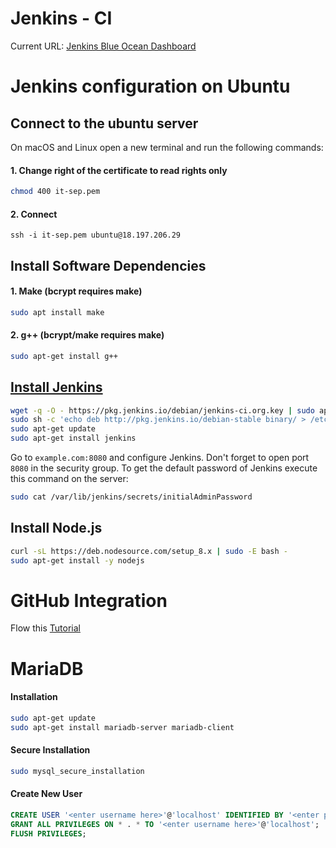 # Jenkins - CI
Current URL: [Jenkins Blue Ocean Dashboard](http://ec2-18-196-226-96.eu-central-1.compute.amazonaws.com:8080/blue/organizations/jenkins/lunch_planner/activity)

# Jenkins configuration on Ubuntu
## Connect to the ubuntu server
On macOS and Linux open a new terminal and run the following commands:  
#### 1. Change right of the certificate to read rights only 
```bash
chmod 400 it-sep.pem
```
#### 2. Connect
```
ssh -i it-sep.pem ubuntu@18.197.206.29
```

## Install Software Dependencies
#### 1. Make (bcrypt requires make)
```bash
sudo apt install make
```
#### 2. g++ (bcrypt/make requires make)
```bash
sudo apt-get install g++
```

## [Install Jenkins](https://wiki.jenkins.io/display/JENKINS/Installing+Jenkins+on+Ubuntu)
```bash
wget -q -O - https://pkg.jenkins.io/debian/jenkins-ci.org.key | sudo apt-key add -
sudo sh -c 'echo deb http://pkg.jenkins.io/debian-stable binary/ > /etc/apt/sources.list.d/jenkins.list'
sudo apt-get update
sudo apt-get install jenkins
```
Go to `example.com:8080` and configure Jenkins. Don't forget to open port `8080` in the security group. To get the default password of Jenkins execute this command on the server:  

```bash
sudo cat /var/lib/jenkins/secrets/initialAdminPassword
```

## Install Node.js
```bash
curl -sL https://deb.nodesource.com/setup_8.x | sudo -E bash -
sudo apt-get install -y nodejs
```

# GitHub Integration
Flow this [Tutorial](https://resources.github.com/articles/practical-guide-to-CI-with-Jenkins-and-GitHub/)

# MariaDB
#### Installation
```bash
sudo apt-get update
sudo apt-get install mariadb-server mariadb-client
```
#### Secure Installation
```bash
sudo mysql_secure_installation
```

#### Create New User
```sql
CREATE USER '<enter username here>'@'localhost' IDENTIFIED BY '<enter password here>';
GRANT ALL PRIVILEGES ON * . * TO '<enter username here>'@'localhost';
FLUSH PRIVILEGES;
```


